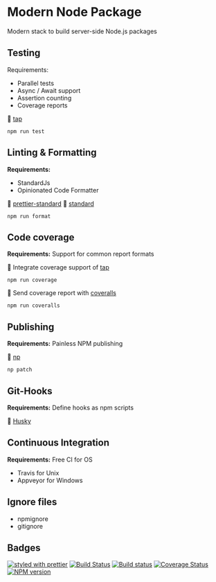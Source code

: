 # Modern Node Package

Modern stack to build server-side Node.js packages

## Testing

Requirements:
- Parallel tests
- Async / Await support
- Assertion counting
- Coverage reports

:star2: [tap](https://github.com/tapjs/node-tap)
```
npm run test
```
## Linting & Formatting

**Requirements:**
- StandardJs
- Opinionated Code Formatter

:star2: [prettier-standard](https://github.com/sheerun/prettier-standard)
:star2: [standard](https://github.com/standard/standard)
```
npm run format
```
## Code coverage
**Requirements:** Support for common report formats

:star2: Integrate coverage support of [tap](https://github.com/tapjs/node-tap)
```
npm run coverage
```
:star2: Send coverage report with [coveralls](https://github.com/nickmerwin/node-coveralls)
```
npm run coveralls
```
## Publishing
**Requirements:** Painless NPM publishing

:star2: [np](https://github.com/sindresorhus/np)
```
np patch
```

## Git-Hooks
**Requirements:** Define hooks as npm scripts

:star2: [Husky](https://github.com/typicode/husky)

## Continuous Integration

**Requirements:** Free CI for OS

* Travis for Unix
* Appveyor for Windows

## Ignore files

- npmignore
- gitignore

## Badges


[![styled with prettier](https://img.shields.io/badge/styled_with-prettier-ff69b4.svg)](#badge)
[![Build Status](https://travis-ci.org//hemerajs/modern-node-package.svg?branch=master)](https://travis-ci.org//hemerajs/modern-node-package)
[![Build status](https://ci.appveyor.com/api/projects/status/58ldk1x962nviv03?svg=true)](https://ci.appveyor.com/project/hemerajs/modern-node-package)
[![Coverage Status](https://coveralls.io/repos/github/hemerajs/modern-node-package/badge.svg?branch=master)](https://coveralls.io/github/hemerajs/modern-node-package?branch=master)
[![NPM version](https://img.shields.io/npm/v/bootme.svg?style=flat)](https://www.npmjs.com/package/modern-node-package)
